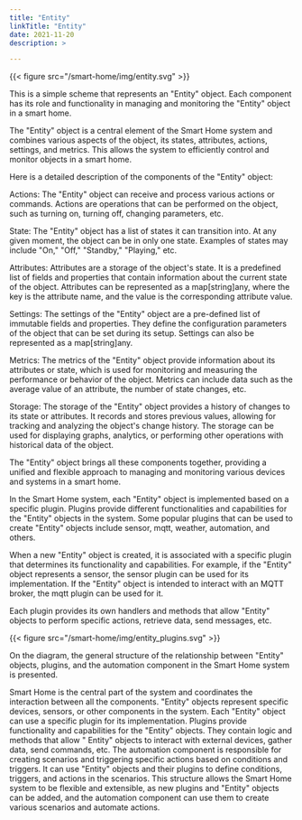 ```yaml
---
title: "Entity"
linkTitle: "Entity"
date: 2021-11-20
description: >

---
```


{{< figure src="/smart-home/img/entity.svg" >}}

This is a simple scheme that represents an "Entity" object. Each component has its role and functionality in managing
and monitoring the "Entity" object in a smart home.

The "Entity" object is a central element of the Smart Home system and combines various aspects of the object, its
states, attributes, actions, settings, and metrics. This allows the system to efficiently control and monitor objects in
a smart home.

Here is a detailed description of the components of the "Entity" object:

Actions: The "Entity" object can receive and process various actions or commands. Actions are operations that can be
performed on the object, such as turning on, turning off, changing parameters, etc.

State: The "Entity" object has a list of states it can transition into. At any given moment, the object can be in only
one state. Examples of states may include "On," "Off," "Standby," "Playing," etc.

Attributes: Attributes are a storage of the object's state. It is a predefined list of fields and properties that
contain information about the current state of the object. Attributes can be represented as a map[string]any, where the
key is the attribute name, and the value is the corresponding attribute value.

Settings: The settings of the "Entity" object are a pre-defined list of immutable fields and properties. They define the
configuration parameters of the object that can be set during its setup. Settings can also be represented as a
map[string]any.

Metrics: The metrics of the "Entity" object provide information about its attributes or state, which is used for
monitoring and measuring the performance or behavior of the object. Metrics can include data such as the average value
of an attribute, the number of state changes, etc.

Storage: The storage of the "Entity" object provides a history of changes to its state or attributes. It records and
stores previous values, allowing for tracking and analyzing the object's change history. The storage can be used for
displaying graphs, analytics, or performing other operations with historical data of the object.

The "Entity" object brings all these components together, providing a unified and flexible approach to managing and
monitoring various devices and systems in a smart home.

In the Smart Home system, each "Entity" object is implemented based on a specific plugin. Plugins provide different
functionalities and capabilities for the "Entity" objects in the system. Some popular plugins that can be used to
create "Entity" objects include sensor, mqtt, weather, automation, and others.

When a new "Entity" object is created, it is associated with a specific plugin that determines its functionality and
capabilities. For example, if the "Entity" object represents a sensor, the sensor plugin can be used for its
implementation. If the "Entity" object is intended to interact with an MQTT broker, the mqtt plugin can be used for it.

Each plugin provides its own handlers and methods that allow "Entity" objects to perform specific actions, retrieve
data, send messages, etc.

{{< figure src="/smart-home/img/entity_plugins.svg" >}}

On the diagram, the general structure of the relationship between "Entity" objects, plugins, and the automation
component in the Smart Home system is presented.

Smart Home is the central part of the system and coordinates the interaction between all the components.
"Entity" objects represent specific devices, sensors, or other components in the system. Each "Entity" object can use a
specific plugin for its implementation.
Plugins provide functionality and capabilities for the "Entity" objects. They contain logic and methods that allow "
Entity" objects to interact with external devices, gather data, send commands, etc.
The automation component is responsible for creating scenarios and triggering specific actions based on conditions and
triggers. It can use "Entity" objects and their plugins to define conditions, triggers, and actions in the scenarios.
This structure allows the Smart Home system to be flexible and extensible, as new plugins and "Entity" objects can be
added, and the automation component can use them to create various scenarios and automate actions.
